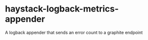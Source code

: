# haystack-logback-metrics-appender
A logback appender that sends an error count to a graphite endpoint
